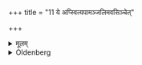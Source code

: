 +++
title = "11 ये अप्स्वित्यपामञ्जलिमवसिञ्चेत्"

+++

<details><summary>मूलम्</summary>

ये अप्स्वित्यपामञ्जलिमवसिञ्चेत् ११
</details>

<details><summary>Oldenberg</summary>

13. With (the verses), 'Which in the waters' (MB. I, 7, 1) (the student) should pour out his joined hands full of water;
</details>
